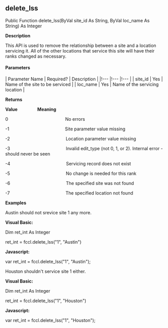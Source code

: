 delete_lss
----------

Public Function delete_lss(ByVal site_id As String, ByVal loc_name As String) As Integer

**Description**

This API is used to remove the relationship between a site and a location servicing it. All of the other locations that service this site will have their ranks changed as necessary.

#### Parameters

| Parameter Name | Required? | Description |
|!--- |!--- |!--- |
| site_id | Yes | Name of the site to be serviced |
| loc_name | Yes | Name of the servicing location |

**Returns**

**Value**                **Meaning**

0                                              No errors

-1                                             Site parameter value missing

-2                                             Location parameter value missing

-3                                             Invalid edit_type (not 0, 1, or 2). Internal error - should never be seen

-4                                             Servicing record does not exist

-5                                             No change is needed for this rank

-6                                             The specified site was not found

-7                                             The specified location not found

**Examples**

 Austin should not srevice site 1 any more.

**Visual Basic:**

Dim ret_int As Integer

ret_int = fccl.delete_lss("1", "Austin")

**Javascript:**

var ret_int = fccl.delete_lss("1", "Austin");

 Houston shouldn't service site 1 either.

**Visual Basic:**

Dim ret_int As Integer

ret_int = fccl.delete_lss("1", "Houston")

**Javascript:**

var ret_int = fccl.delete_lss("1", "Houston");